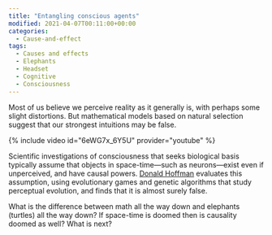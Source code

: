 ```yaml
---
title: "Entangling conscious agents"
modified: 2021-04-07T00:11:00+00:00
categories:
  - Cause-and-effect
tags:
  - Causes and effects
  - Elephants
  - Headset
  - Cognitive
  - Consciousness
---
```


Most of us believe we perceive reality as it generally is, with perhaps some slight distortions. But mathematical models based on natural selection suggest that our strongest intuitions may be false. 

{% include video id="6eWG7x_6Y5U" provider="youtube" %}

Scientific investigations of consciousness that seeks biological basis typically assume that objects in space-time—such as neurons—exist even if unperceived, and have causal powers. [Donald Hoffman](https://www.cogsci.uci.edu/~ddhoff/) evaluates this assumption, using evolutionary games and genetic algorithms that study perceptual evolution, and finds that it is almost surely false. 

What is the difference between math all the way down and elephants (turtles) all the way down?
If space-time is doomed then is causality doomed as well? What is next?


